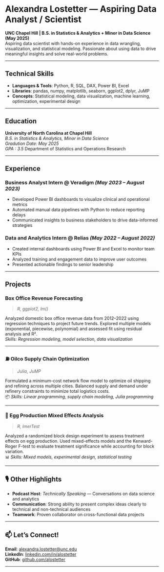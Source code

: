 # Alexandra Lostetter — Aspiring Data Analyst / Scientist

**UNC Chapel Hill | B.S. in Statistics & Analytics + Minor in Data Science (May 2025)**  
Aspiring data scientist with hands-on experience in data wrangling, visualization, and statistical modeling. Passionate about using data to drive meaningful insights and solve real-world problems.

---

## Technical Skills

- **Languages & Tools**: Python, R, SQL, DAX, Power BI, Excel
- **Libraries**: pandas, numpy, matplotlib, seaborn, ggplot2, dplyr, JuMP
- **Concepts**: Statistical modeling, data visualization, machine learning, optimization, experimental design

---

## Education

**University of North Carolina at Chapel Hill**  
_B.S. in Statistics & Analytics, Minor in Data Science_  
_Gradution Date: May 2025_  
_GPA : 3.5_
Department of Statistics and Operations Research

---

## Experience

### Business Analyst Intern @ Veradigm _(May 2023 – August 2023)_
- Developed Power BI dashboards to visualize clinical and operational metrics
- Automated manual data pipelines with Python to reduce reporting delays
- Communicated insights to business stakeholders to drive data-informed strategies

### Data and Analytics Intern @ Relias _(May 2022 – August 2022)_
- Created internal dashboards using Power BI and Excel to monitor team KPIs
- Analyzed training and engagement data to improve user outcomes
- Presented actionable findings to senior leadership

---

## Projects

### Box Office Revenue Forecasting  
> _R, ggplot2, lm()_

Analyzed domestic box office revenue data from 2012–2022 using regression techniques to project future trends. Explored multiple models (exponential, piecewise, polynomial) and assessed fit using residual analysis and R².  
_Skills: Regression modeling, model selection, data visualization_

---

### ⛽ Oilco Supply Chain Optimization  
> _Julia, JuMP_

Formulated a minimum-cost network flow model to optimize oil shipping and refining across multiple cities. Balanced supply and demand under refinery constraints to minimize total logistics costs.  
📦 _Skills: Linear programming, supply chain modeling, Julia programming_

---

### 🐔 Egg Production Mixed Effects Analysis  
> _R, lmerTest_

Analyzed a randomized block design experiment to assess treatment effects on egg production. Used mixed-effects models and the Kenward-Roger F-test to evaluate treatment significance while accounting for block variation.  
📊 _Skills: Mixed models, experimental design, statistical testing_

---

## 🎙️ Other Highlights

- **Podcast Host**: _Technically Speaking_ — Conversations on data science and analytics  
- **Communication**: Strong ability to present complex ideas clearly to technical and non-technical audiences  
- **Teamwork**: Proven collaborator on cross-functional data projects

---

## 📫 Let’s Connect!

**Email**: alexandra.lostetter@unc.edu  
**LinkedIn**: [linkedin.com/in/alostetter](https://linkedin.com/in/alostetter)  
**GitHub**: [github.com/alostetter](https://github.com/alostetter)

---

